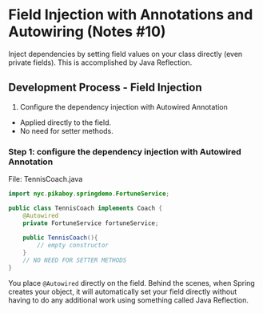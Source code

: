 # Field Injection with Annotations and Autowiring (Notes #10)

Inject dependencies by setting field values on your class directly (even private fields).
This is accomplished by Java Reflection.

## Development Process - Field Injection 
1) Configure the dependency injection with Autowired Annotation

- Applied directly to the field.
- No need for setter methods.

### Step 1: configure the dependency injection with Autowired Annotation
File: TennisCoach.java

```java
import nyc.pikaboy.springdemo.FortuneService;

public class TennisCoach implements Coach {
    @Autowired
    private FortuneService fortuneService;
    
    public TennisCoach(){
        // empty constructor
    }
    // NO NEED FOR SETTER METHODS
}
```

You place ``@Autowired`` directly on the field. Behind the scenes, when Spring
creates your object, it will automatically set your field directly without having
to do any additional work using something called Java Reflection.

